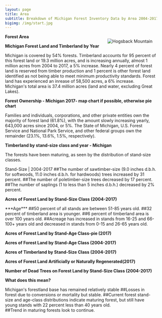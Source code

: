 ```yaml
---
layout: page
title: Area
subtitle: Breakdown of Michigan Forest Inventory Data by Area 2004-2017
bigimg: /img/start.jpg
---
```


<script src="https://jkcrosby3.github.io/MichiganForest/assets/areacharts.js"></script>	

**Forest Area**
<img style="padding: 15px 15px 15px 15px;float:right;" src="/images/mi_hogsback_mtn-cropped.jpg" alt="Hogsback Mountain" style="width:250px; height:230px;">

**Michigan Forest Land and Timberland by Year**

Michigan is covered by 54% forests.  Timberland accounts for 95 percent of this forest land or 19.3 million acres, and is increasing annually, almost 1 million acres from 2004 to 2017, a 5% increase. Nearly 4 percent of forest land is reserved from timber production and 1 percent is other forest land 
identified as not being able to meet minimum productivity standards. Forest land has experienced an inrease of 58,500 acres, a 6% increase. Michigan's total area is 37.4 million acres (land and water, excluding Great Lakes).

<div id="forestland_div"
	style="width:800px;" ></div>
			
**Forest Ownership - Michigan 2017- map chart if possible, otherwise  pie chart**

Families and individuals, corporations, and other private entities own the majority of forest land (61.8%), with the amount slowly increasing yearly, 643,000 acres since 2004, or 5%. The State of Michigan, U.S. Forest Service and National Park Service, and other federal groups own the remainder (23.1%, 13.6%, 1.5%, respectively).

<div style="width: 900px;">
	<div id="forestownerpie_div"
		style="float:right;","width:400px;" ></div>
	<div id="forestownership_div"
		style="width:390px;" ></div>
</div>
									
**Timberland by stand-size class and year - Michigan**

The forests have been maturing, as seen by the distribution of stand-size classes.  

Stand-Size  |  2004-2017
##The number of sawtimber-size (9.0 inches d.b.h. for softwoods, 11.0 inches d.b.h. for hardwoods) trees increased by 31 percent.
##The number of poletimber-size trees decreased by 17 percent.  
##The number of saplings (1 to less than 5 inches d.b.h.) decreased by 2% percent.

**Acres of Forest Land by Stand-Size Class (2004-2017)**
<div id="forestlandstandsize_div"
	style="width:650px;" ></div>		
***Age***
##50 percent of all stands are between 51-85 years old.
##32 percent of timberland area is younger.  
##6 percent of timberland area is over 100 years old.  
##Acreage has increased in stands from 16-25 and 66-100+ years old and decreased in stands from 0-15 and 26-65 years old.  

**Acres of Forest Land by Stand-Age Class-pie (2017)**
<div id="forestlandacresagepie_div"
	style="width:800px;" ></div>	
						
**Acres of Forest Land by Stand-Age Class (2004-2017)**
<div id="forestlandstandage_div"
	style="width:800px;" ></div>	
				
**Acres of Timberland by Stand-Size Class (2004-2017)**
<div id="timberlandacressize_div"
	style="width:800px;" ></div>								

**Acres of Forest Land Artificially or Naturally Regenerated(2017)**
<div id="forestlandregenacrespie_div"
	style="width:800px;" ></div>		
	
**Number of Dead Trees on Forest Land by Stand-Size Class (2004-2017)**

<div id="forestlanddeadacressizepie_div"
	style="width:800px;" ></div>
				
**What does this mean?**
				
Michigan's forestland base has remained relatively stable
##Losses in forest due to conversions or mortality but stable.
##Current forest stand-size and age-class distributions indicate maturing forest, but still have young stands with 22 percent less than 40 years old.  
##Trend in maturing forests look to continue.
